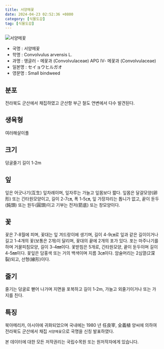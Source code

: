 ```yaml
---
title: 서양메꽃
date: 2024-04-23 02:52:36 +0800
category: [식물도감]
tag: [식물도감]
---
```




![서양메꽃](/fileUpload/plants/basic/Convolvulaceae/Convolvulus/2428/1_th2.JPG)
- 국명 : 서양메꽃
- 학명 : Convolvulus arvensis L.
- 과명 : 앵글러 - 메꽃과 (Convolvulaceae) APG Ⅳ- 메꽃과 (Convolvulaceae)
- 일본명 : セイョウヒルガオ
- 영문명 : Small bindweed


## 분포
전라북도 군산에서 채집하였고 군산항 부근 철도 연변에서 다수 발견된다.
## 생육형
여러해살이풀 
## 크기
덩굴줄기 길이 1-2m
## 잎
잎은 어긋나기(互生) 잎차례이며, 잎자루는 가늘고 잎몸보다 짧다. 잎몸은 달걀모양(卵形) 또는 긴타원모양이고, 길이 2-7㎝, 폭 1-5㎝, 잎 가장자리는 톱니가 없고, 끝이 둔두(鈍頭) 또는 원두(圓頭)이고 기부는 전저(箭底) 또는 창모양이다.
## 꽃
꽃은 7-8월에 피며, 꽃대는 잎 겨드랑이에 생기며, 길이 4-9㎝로 잎과 같은 길이이거나 길고 1-4개의 꽃(보통은 2개)이 달리며, 꽃대의 끝에 2개의 포가 있다. 포는 마주나기를 하며 거꿀피침모양, 길이 3-4㎜이다. 꽃받침은 5개로, 긴타원모양, 끝이 둔두이며 길이 4-5㎜이다. 꽃잎은 담홍색 또는 거의 백색이며 지름 3㎝이다. 암술머리는 2심열(2深裂)되고, 선형(線形)이다.
## 줄기
줄기는 덩굴로 뻗어 나가며 지면을 포복하고 길이 1-2m, 가늘고 외줄기이거나 또는 가지를 친다.
## 특징
북아메리카, 아시아에 귀화되었으며 국내에는 1980 년 任良宰, 全義植 양씨에 의하여 전라북도 군산에서 채집 `서양메꽃`으로 국명을 신칭 발표하였다.






본 데이터에 대한 모든 저작권리는 국립수목원 또는 원저작자에게 있습니다.
